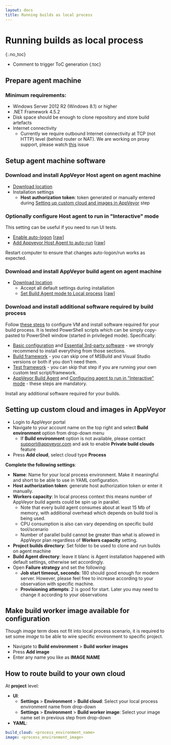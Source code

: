 ```yaml
---
layout: docs
title: Running builds as local process
---
```


<!-- markdownlint-disable MD022 MD032 -->
# Running builds as local process
{:.no_toc}

* Comment to trigger ToC generation
{:toc}
<!-- markdownlint-enable MD022 MD032 -->

## Prepare agent machine

### Minimum requirements:

* Windows Server 2012 R2 (Windows 8.1) or higher
* .NET Framework 4.5.2
* Disk space should be enough to clone repository and store build artefacts
* Internet connectivity
    * Currently we require outbound Internet connectivity at TCP (not HTTP) level (behind router or NAT). We are working on proxy support, please watch [this](https://github.com/appveyor/ci/issues/1303) issue

## Setup agent machine software

### Download and install AppVeyor Host agent on agent machine

* [Download location](https://www.appveyor.com/downloads/host-agent/latest/AppveyorHostAgent.msi)
* Installation settings
    * **Host authorization token**: token generated or manually entered during [Setting up custom cloud and images in AppVeyor](/docs/enterprise/running-builds-as-local-process/#setting-up-custom-cloud-and-images-in-appveyor) step

### Optionally configure Host agent to run in "Interactive" mode

This setting can be useful if you need to run UI tests.

* [Enable auto-logon](https://github.com/appveyor/ci/blob/master/scripts/enterprise/enable_auto_logon.ps1) [[raw](https://raw.githubusercontent.com/appveyor/ci/master/scripts/enterprise/enable_auto_logon.ps1)]
* [Add Appveyor Host Agent to auto-run](https://github.com/appveyor/ci/blob/master/scripts/enterprise/add_appveyor_host_agent_to_auto_run.ps1) [[raw](https://raw.githubusercontent.com/appveyor/ci/master/scripts/enterprise/add_appveyor_host_agent_to_auto_run.ps1)]

Restart computer to ensure that changes auto-logon/run works as expected.

### Download and install AppVeyor build agent on agent machine

* [Download location](https://www.appveyor.com/downloads/build-agent/latest/AppveyorBuildAgent.msi)
    * Accept all default settings during installation
    * [Set Build Agent mode to Local process](https://github.com/appveyor/ci/blob/master/scripts/enterprise/set_local_process_build_agent_mode.ps1) [[raw](https://raw.githubusercontent.com/appveyor/ci/master/scripts/enterprise/set_local_process_build_agent_mode.ps1)]

### Download and install additional software required by build process

Follow [these steps](/docs/enterprise/setup-master-vm/) to configure VM and install software required for your build process. It is tested PowerShell scripts which can be simply copy-pasted to PowerShell window (started in privileged mode). Specifically:

* [Basic configuration](/docs/enterprise/setup-master-vm/#basic-configuration) and [Essential 3rd-party software](/docs/enterprise/setup-master-vm/#essential-3rd-party-software) - we strongly recommend to install everything from those sections.
* [Build framework](/docs/enterprise/setup-master-vm/#build-framework) - you can skip one of MSBuild and Visual Studio versions or both if you don't need them.
* [Test framework](/docs/enterprise/setup-master-vm/#test-framework) - you can skip that step if you are running your own custom test script/framework.
* [AppVeyor Build Agent](/docs/enterprise/setup-master-vm/#appveyor-build-agent) and [Configuring agent to run in "Interactive" mode](/docs/enterprise/setup-master-vm/#configuring-agent-to-run-in-interactive-mode) - these steps are mandatory.

Install any additional software required for your builds.

## Setting up custom cloud and images in AppVeyor

* Login to AppVeyor portal
* Navigate to your account name on the top right and select **Build environment** option from drop-down menu
    * If **Build environment** option is not available, please contact [support@appveyor.com](mailto:support@appveyor.com) and ask to enable **Private build clouds** feature
* Press **Add cloud**, select cloud type **Process**

**Complete the following settings**:

* **Name**: Name for your local process environment. Make it meaningful and short to be able to use in YAML configuration.
* **Host authorization token**: generate host authorization token or enter it manually.
* **Workers capacity**: In local process context this means number of AppVeyor build agents could be spin up in parallel.
    * Note that every build agent consumes about at least 15 Mb of memory, with additional overhead which depends on build tool is being used.
    * CPU consumption is also can vary depending on specific build tool/scenario
    * Number of parallel build cannot be greater than what is allowed in AppVeyor plan regardless of **Workers capacity** setting.
* **Project builds directory**: Set folder to be used to clone and run builds on agent machine
* **Build Agent directory**: leave it blanc is Agent installation happened with default settings, otherwise set accordingly.
* Open **Failure strategy** and set the following:
    * **Job start timeout, seconds**: 180 should good enough for modern server. However, please feel free to increase according to your observation with specific machine.
    * **Provisioning attempts**: 2 is good for start. Later you may need to change it according to your observations

## Make build worker image available for configuration

Though *image* term does not fit into local process scenario, it is required to set some *image* to be able to wire specific environment to specific project.

* Navigate to **Build environment** > **Build worker images**
* Press **Add image**
* Enter any name you like as **IMAGE NAME**

## How to route build to your own cloud

At **project** level:

* **UI**:
    * **Settings** > **Environment** > **Build cloud**: Select your local process environment name from drop-down
    * **Settings** > **Environment** > **Build worker image**: Select your image name set in previous step from drop-down
* **YAML**:

```yaml
build_cloud: <process_environment_name>
image: <process_environment_image>
```
